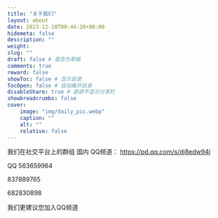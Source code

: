 ```yaml
---
title: "关于我们"
layout: about
date: 2023-12-10T00:44:28+08:00
hidemeta: false
description: ""
weight:
slug: ""
draft: false # 是否为草稿
comments: true
reward: false
showToc: false # 显示目录
TocOpen: false # 自动展开目录
disableShare: true # 底部不显示分享栏
showbreadcrumbs: false
cover:
    image: "img/daily_pic.webp"
    caption: ""
    alt: ""
    relative: false
---
```


我们在社交平台上的群组
国内
QQ频道：
https://pd.qq.com/s/dj8edw94i

QQ
563659964

837889765

682830898

我们更建议您加入QQ频道
